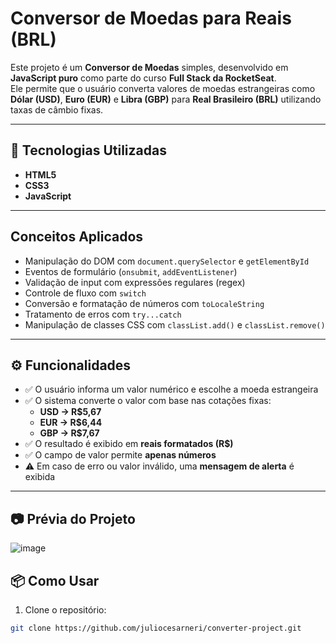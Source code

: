 # Conversor de Moedas para Reais (BRL)

Este projeto é um **Conversor de Moedas** simples, desenvolvido em **JavaScript puro** como parte do curso **Full Stack da RocketSeat**.  
Ele permite que o usuário converta valores de moedas estrangeiras como **Dólar (USD)**, **Euro (EUR)** e **Libra (GBP)** para **Real Brasileiro (BRL)** utilizando taxas de câmbio fixas.

---

## 🚀 Tecnologias Utilizadas

- **HTML5**
- **CSS3**
- **JavaScript**

---

## Conceitos Aplicados

- Manipulação do DOM com `document.querySelector` e `getElementById`
- Eventos de formulário (`onsubmit`, `addEventListener`)
- Validação de input com expressões regulares (regex)
- Controle de fluxo com `switch`
- Conversão e formatação de números com `toLocaleString`
- Tratamento de erros com `try...catch`
- Manipulação de classes CSS com `classList.add()` e `classList.remove()`

---

## ⚙️ Funcionalidades

- ✅ O usuário informa um valor numérico e escolhe a moeda estrangeira
- ✅ O sistema converte o valor com base nas cotações fixas:
  - **USD → R$5,67**
  - **EUR → R$6,44**
  - **GBP → R$7,67**
- ✅ O resultado é exibido em **reais formatados (R$)**
- ✅ O campo de valor permite **apenas números**
- ⚠️ Em caso de erro ou valor inválido, uma **mensagem de alerta** é exibida

---

## 📷 Prévia do Projeto

![image](https://github.com/user-attachments/assets/cd5d752d-d1b4-4840-9e9f-2957f9a1f9ed)


## 📦 Como Usar

1. Clone o repositório:
```bash
git clone https://github.com/juliocesarneri/converter-project.git
